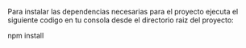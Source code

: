 Para instalar las dependencias necesarias para el proyecto ejecuta el siguiente codigo en tu consola desde el directorio raiz del proyecto:

npm install

